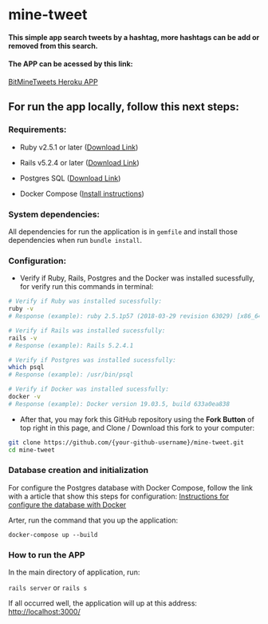# mine-tweet

#### This simple app search tweets by a hashtag, more hashtags can be add or removed from this search.

#### The APP can be acessed by this link:
[BitMineTweets Heroku APP](https://bitminetweets.herokuapp.com/)


## For run the app locally, follow this next steps:

### Requirements:

* Ruby v2.5.1 or later ([Download Link](https://www.ruby-lang.org/en/downloads/))

* Rails v5.2.4 or later ([Download Link](http://railsinstaller.org/en))

* Postgres SQL ([Download Link](https://www.postgresql.org/download/))

* Docker Compose ([Install instructions](https://docs.docker.com/compose/install/))


### System dependencies:

All dependencies for run the application is in `gemfile` and install those dependencies
when run `bundle install`.


### Configuration:

* Verify if Ruby, Rails, Postgres and the Docker was installed sucessfully, for verify run this commands in terminal:

~~~bash
# Verify if Ruby was installed sucessfully:
ruby -v
# Response (example): ruby 2.5.1p57 (2018-03-29 revision 63029) [x86_64-linux-gnu]

# Verify if Rails was installed sucessfully:
rails -v
# Response (example): Rails 5.2.4.1

# Verify if Postgres was installed sucessfully:
which psql
# Response (example): /usr/bin/psql

# Verify if Docker was installed sucessfully:
docker -v
# Response (example): Docker version 19.03.5, build 633a0ea838
~~~

* After that, you may fork this GitHub repository using the **Fork Button** of top right in this page, and Clone / Download this fork to your computer:

~~~bash
git clone https://github.com/{your-github-username}/mine-tweet.git
cd mine-tweet
~~~


### Database creation and initialization

For configure the Postgres database with Docker Compose, follow the link with a article that show this steps for configuration:
[Instructions for configure the database with Docker](https://medium.com/analytics-vidhya/getting-started-with-postgresql-using-docker-compose-34d6b808c47c)

Arter, run the command that you up the application:

`docker-compose up --build`


### How to run the APP

In the main directory of application, run:

`rails server` or `rails s`

If all occurred well, the application will up at this address: <http://localhost:3000/>
